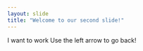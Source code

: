 ```yaml
---
layout: slide
title: "Welcome to our second slide!"
---
```

I want to work
Use the left arrow to go back!
